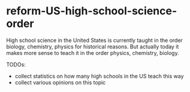 # reform-US-high-school-science-order
High school science in the United States is currently taught in the order biology, chemistry, physics for historical reasons. But actually today it makes more sense to teach it in the order physics, chemistry, biology.

TODOs:
- collect statistics on how many high schools in the US teach this way
- collect various opinions on this topic
